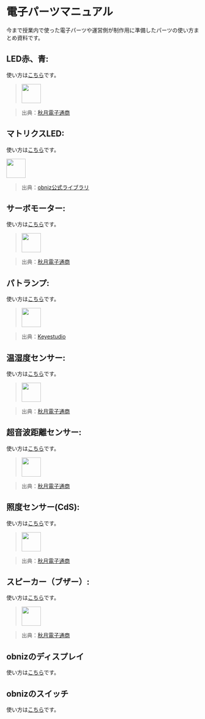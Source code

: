 # 電子パーツマニュアル

今まで授業内で使った電子パーツや運営側が制作用に準備したパーツの使い方まとめ資料です。

## LED赤、青: 

使い方は[こちら](./Indicator/led.md)です。

> <img src="https://akizukidenshi.com/img/goods/L/112519.jpg" width="50">

> 出典：[秋月電子通商](https://akizukidenshi.com/catalog/g/g112519/)

## マトリクスLED: 

使い方は[こちら](./Indicator/matrix-led.md)です。

<img src="https://docs.obniz.com/ja/sdk/parts/Keyestudio_HT16K33/image.jpg" width="50">

> 出典：[obniz公式ライブラリ](https://docs.obniz.com/ja/sdk/parts/Keyestudio_HT16K33/README.md)

## サーボモーター: 

使い方は[こちら](./actuator/servo.md)です。

> <img src="https://akizukidenshi.com/img/goods/L/108761.jpg" width="50">

> 出典：[秋月電子通商](https://akizukidenshi.com/catalog/g/g108761/)

## パトランプ: 

使い方は[こちら](./Indicator/ledlights.md)です。

> <img src="https://ueeshop.ly200-cdn.com/u_file/UPAH/UPAH808/2108/products/14/69524b4790.jpg?x-oss-process=image/format,webp" width="50">

> 出典：[Keyestudio](https://www.keyestudio.com/products/keyestudio-traffic-light-module-black-and-eco-friendly-for-arduino)

## 温湿度センサー: 

使い方は[こちら](./sensor/temp-hum.md)です。

> <img src="https://akizukidenshi.com/img/goods/L/116732.jpg" width="50">

> 出典：[秋月電子通商](https://akizukidenshi.com/catalog/g/g116732/)

## 超音波距離センサー: 

使い方は[こちら](./sensor/distance.md)です。

> <img src="https://akizukidenshi.com/img/goods/L/111009.jpg" width="50">

> 出典：[秋月電子通商](http://akizukidenshi.com/catalog/g/gM-11009/)

## 照度センサー(CdS): 

使い方は[こちら](./sensor/cds.md)です。

> <img src="https://akizukidenshi.com/img/goods/L/100110.jpg" width="50">

> 出典：[秋月電子通商](https://akizukidenshi.com/catalog/g/g100110/)

## スピーカー（ブザー）: 

使い方は[こちら](./actuator/speaker.md)です。

> <img src="https://akizukidenshi.com/img/goods/L/104118.jpg" width="50">

> 出典：[秋月電子通商](http://akizukidenshi.com/catalog/g/gP-04118/)

## obnizのディスプレイ

使い方は[こちら](./Indicator/obniz-display.md)です。

## obnizのスイッチ

使い方は[こちら](./sensor/obniz-switch.md)です。
